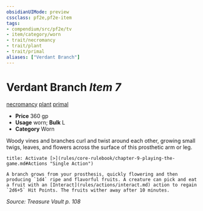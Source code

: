 ```yaml
---
obsidianUIMode: preview
cssclass: pf2e,pf2e-item
tags:
- compendium/src/pf2e/tv
- item/category/worn
- trait/necromancy
- trait/plant
- trait/primal
aliases: ["Verdant Branch"]
---
```

# Verdant Branch *Item 7*  
[necromancy](rules/traits/necromancy.md "Necromancy School Trait")  [plant](rules/traits/plant.md "Plant Creature Type Trait")  [primal](rules/traits/primal.md "Primal Tradition Trait")  

- **Price** 360 gp
- **Usage** worn; **Bulk** L
- **Category** Worn

Woody vines and branches curl and twist around each other, growing small twigs, leaves, and flowers across the surface of this prosthetic arm or leg.

```ad-embed-ability
title: Activate [>](rules/core-rulebook/chapter-9-playing-the-game.md#Actions "Single Action")

A branch grows from your prosthesis, quickly flowering and then producing `1d4` ripe and flavorful fruits. A creature can pick and eat a fruit with an [Interact](rules/actions/interact.md) action to regain `2d6+5` Hit Points. The fruits wither away after 10 minutes.
```

*Source: Treasure Vault p. 108*